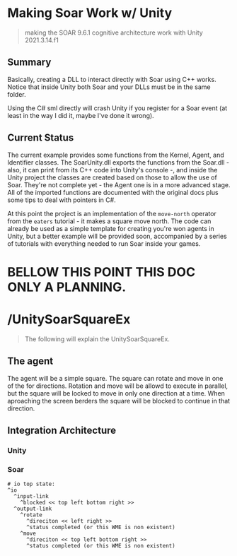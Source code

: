 # Making Soar Work w/ Unity
 > making the SOAR 9.6.1 cognitive architecture work with Unity 2021.3.14.f1

## Summary
Basically, creating a DLL to interact directly with Soar using C++ works. Notice that inside Unity both Soar and your DLLs must be in the same folder. <br> 

Using the C# sml directly will crash Unity if you register for a Soar event (at least in the way I did it, maybe I've done it wrong).

## Current Status
The current example provides some functions from the Kernel, Agent, and Identifier classes. The SoarUnity.dll exports the functions from the Soar.dll - also, it can print from its C++ code into Unity's console -, and inside the Unity project the classes are created based on those to allow the use of Soar. They're not complete yet - the Agent one is in a more advanced stage. All of the imported functions are documented with the original docs plus some tips to deal with pointers in C#. </br>

At this point the project is an implementation of the `move-north` operator from the `eaters` tutorial - it makes a square move north. The code can already be used as a simple template for creating you're won agents in Unity, but a better example will be provided soon, accompanied by a series of tutorials with everything needed to run Soar inside your games.

# BELLOW THIS POINT THIS DOC ONLY A PLANNING.
# /UnitySoarSquareEx
> The following will explain the UnitySoarSquareEx.
## The agent
The agent will be a simple square. The square can rotate and move in one of the for directions. Rotation and move will be allowd to execute in parallel, but the square will be locked to move in only one direction at a time. When aproaching the screen berders the square will be blocked to continue in that direction. 

## Integration Architecture
### Unity

### Soar 
```
# io top state: 
^io
  ^input-link
    ^blocked << top left bottom right >>
  ^output-link
    ^rotate
      ^direciton << left right >>
      ^status completed (or this WME is non existent)
    ^move
      ^direciton << top left bottom right >>
      ^status completed (or this WME is non existent)
 ```

